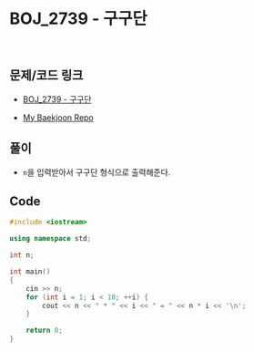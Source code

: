 # BOJ_2739 - 구구단

&nbsp;

## 문제/코드 링크

- [BOJ_2739 - 구구단](https://www.acmicpc.net/problem/2739)

- [My Baekjoon Repo](https://github.com/Meantint/Baekjoon)

## 풀이

- `n`을 입력받아서 구구단 형식으로 출력해준다.

## Code

```cpp
#include <iostream>

using namespace std;

int n;

int main()
{
    cin >> n;
    for (int i = 1; i < 10; ++i) {
        cout << n << " * " << i << " = " << n * i << '\n';
    }

    return 0;
}
```
